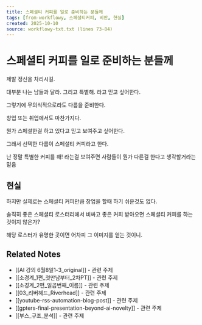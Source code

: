 ```yaml
---
title: 스페셜티 커피를 일로 준비하는 분들께
tags: [from-workflowy, 스페셜티커피, 비판, 현실]
created: 2025-10-10
source: workflowy-txt.txt (lines 73-84)
---
```


# 스페셜티 커피를 일로 준비하는 분들께

제발 정신을 차리시길.

대부분 나는 남들과 달라. 그리고 특별해. 라고 믿고 싶어한다.

그렇기에 무의식적으로라도 다름을 준비한다.

창업 또는 취업에서도 마찬가지다.

뭔가 스페셜한걸 하고 있다고 믿고 보여주고 싶어한다.

그래서 선택한 다름이 스페셜티 커피라고 한다.

난 정말 특별한 커피를 해! 라는걸 보여주면 사람들이 뭔가 다른걸 한다고 생각할거라는 믿음

## 현실

하지만 실제로는 스페셜티 커피만큼 창업을 할때 하기 쉬운것도 없다.

솔직히 좋은 스페셜티 로스터리에서 비싸고 좋은 커피 받아오면 스페셜티 커피를 하는 것이지 않은가?

해당 로스터가 유명한 곳이면 어차피 그 이미지를 얻는 것이니.

## Related Notes
- [[AI 강의 6월8일1-3_original]] - 관련 주제
- [[소경계_1편_첫만남부터_2차PT]] - 관련 주제
- [[소경계_2편_일곱번째_이름]] - 관련 주제
- [[03_리버헤드_Riverhead]] - 관련 주제
- [[youtube-rss-automation-blog-post]] - 관련 주제
- [[gpters-final-presentation-beyond-ai-novelty]] - 관련 주제
- [[부스_구조_분석]] - 관련 주제
